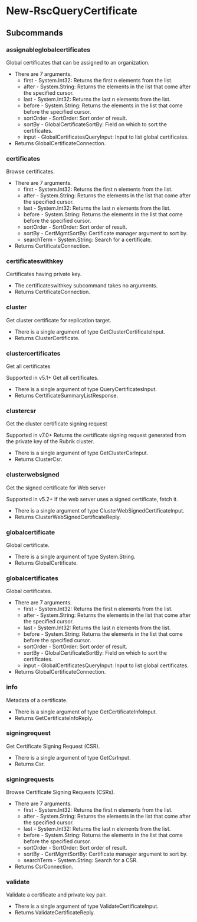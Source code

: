 # New-RscQueryCertificate
## Subcommands
### assignableglobalcertificates
Global certificates that can be assigned to an organization.

- There are 7 arguments.
    - first - System.Int32: Returns the first n elements from the list.
    - after - System.String: Returns the elements in the list that come after the specified cursor.
    - last - System.Int32: Returns the last n elements from the list.
    - before - System.String: Returns the elements in the list that come before the specified cursor.
    - sortOrder - SortOrder: Sort order of result.
    - sortBy - GlobalCertificateSortBy: Field on which to sort the certificates.
    - input - GlobalCertificatesQueryInput: Input to list global certificates.
- Returns GlobalCertificateConnection.
### certificates
Browse certificates.

- There are 7 arguments.
    - first - System.Int32: Returns the first n elements from the list.
    - after - System.String: Returns the elements in the list that come after the specified cursor.
    - last - System.Int32: Returns the last n elements from the list.
    - before - System.String: Returns the elements in the list that come before the specified cursor.
    - sortOrder - SortOrder: Sort order of result.
    - sortBy - CertMgmtSortBy: Certificate manager argument to sort by.
    - searchTerm - System.String: Search for a certificate.
- Returns CertificateConnection.
### certificateswithkey
Certificates having private key.

- The certificateswithkey subcommand takes no arguments.
- Returns CertificateConnection.
### cluster
Get cluster certificate for replication target.

- There is a single argument of type GetClusterCertificateInput.
- Returns ClusterCertificate.
### clustercertificates
Get all certificates

Supported in v5.1+
Get all certificates.

- There is a single argument of type QueryCertificatesInput.
- Returns CertificateSummaryListResponse.
### clustercsr
Get the cluster certificate signing request

Supported in v7.0+
Returns the certificate signing request generated from the private key of the Rubrik cluster.

- There is a single argument of type GetClusterCsrInput.
- Returns ClusterCsr.
### clusterwebsigned
Get the signed certificate for Web server

Supported in v5.2+
If the web server uses a signed certificate, fetch it.

- There is a single argument of type ClusterWebSignedCertificateInput.
- Returns ClusterWebSignedCertificateReply.
### globalcertificate
Global certificate.

- There is a single argument of type System.String.
- Returns GlobalCertificate.
### globalcertificates
Global certificates.

- There are 7 arguments.
    - first - System.Int32: Returns the first n elements from the list.
    - after - System.String: Returns the elements in the list that come after the specified cursor.
    - last - System.Int32: Returns the last n elements from the list.
    - before - System.String: Returns the elements in the list that come before the specified cursor.
    - sortOrder - SortOrder: Sort order of result.
    - sortBy - GlobalCertificateSortBy: Field on which to sort the certificates.
    - input - GlobalCertificatesQueryInput: Input to list global certificates.
- Returns GlobalCertificateConnection.
### info
Metadata of a certificate.

- There is a single argument of type GetCertificateInfoInput.
- Returns GetCertificateInfoReply.
### signingrequest
Get Certificate Signing Request (CSR).

- There is a single argument of type GetCsrInput.
- Returns Csr.
### signingrequests
Browse Certificate Signing Requests (CSRs).

- There are 7 arguments.
    - first - System.Int32: Returns the first n elements from the list.
    - after - System.String: Returns the elements in the list that come after the specified cursor.
    - last - System.Int32: Returns the last n elements from the list.
    - before - System.String: Returns the elements in the list that come before the specified cursor.
    - sortOrder - SortOrder: Sort order of result.
    - sortBy - CertMgmtSortBy: Certificate manager argument to sort by.
    - searchTerm - System.String: Search for a CSR.
- Returns CsrConnection.
### validate
Validate a certificate and private key pair.

- There is a single argument of type ValidateCertificateInput.
- Returns ValidateCertificateReply.
